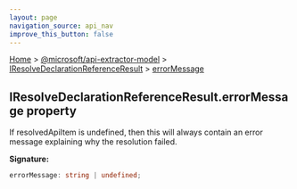 ```yaml
---
layout: page
navigation_source: api_nav
improve_this_button: false
---
```



[Home](./index.md) &gt; [@microsoft/api-extractor-model](./api-extractor-model.md) &gt; [IResolveDeclarationReferenceResult](./api-extractor-model.iresolvedeclarationreferenceresult.md) &gt; [errorMessage](./api-extractor-model.iresolvedeclarationreferenceresult.errormessage.md)

## IResolveDeclarationReferenceResult.errorMessage property

If resolvedApiItem is undefined, then this will always contain an error message explaining why the resolution failed.

<b>Signature:</b>

```typescript
errorMessage: string | undefined;
```
